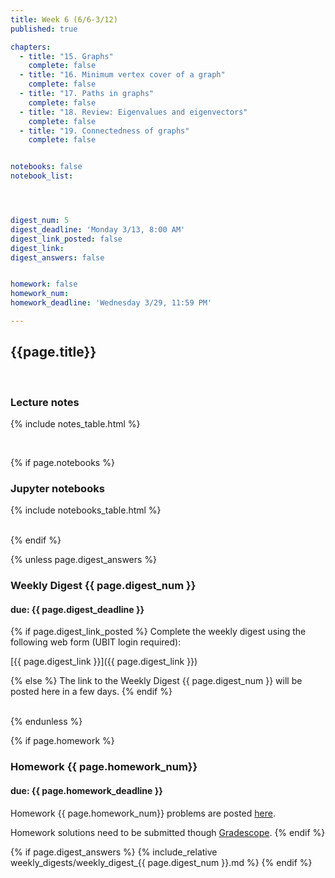 ```yaml
---
title: Week 6 (6/6-3/12)
published: true

chapters:
  - title: "15. Graphs"
    complete: false
  - title: "16. Minimum vertex cover of a graph"
    complete: false
  - title: "17. Paths in graphs"
    complete: false
  - title: "18. Review: Eigenvalues and eigenvectors"
    complete: false
  - title: "19. Connectedness of graphs"
    complete: false


notebooks: false
notebook_list:




digest_num: 5
digest_deadline: 'Monday 3/13, 8:00 AM'
digest_link_posted: false
digest_link:
digest_answers: false


homework: false
homework_num:
homework_deadline: 'Wednesday 3/29, 11:59 PM'

---
```


<style>
    ul {
        padding-left: 20px;
    }
</style>


## {{page.title}}

<br/>

### Lecture notes

{% include notes_table.html %}

<br/>

{% if page.notebooks %}
### Jupyter notebooks

{% include notebooks_table.html %}

<br/>
{% endif %}


{% unless page.digest_answers %}
### Weekly Digest {{ page.digest_num }}
#### due: {{ page.digest_deadline }}

{% if page.digest_link_posted %}
Complete the weekly digest using the following web form (UBIT login required):

[{{ page.digest_link }}]({{ page.digest_link }})

{% else %}
The link to the Weekly Digest {{ page.digest_num }} will be posted here
in a few days.
{% endif %}

<br/>
{% endunless %}


{% if page.homework %}
### Homework {{ page.homework_num}}
#### due: {{ page.homework_deadline }}

Homework {{ page.homework_num}} problems are posted <a href="{{ site.baseurl }}/assets/homework/hw_{{ page.homework_num }}.pdf" target="_blank">here</a>.

Homework solutions need to be submitted though [Gradescope](https://www.gradescope.com/).
{% endif %}

{% if page.digest_answers %}
{% include_relative weekly_digests/weekly_digest_{{ page.digest_num }}.md %}
{% endif %}